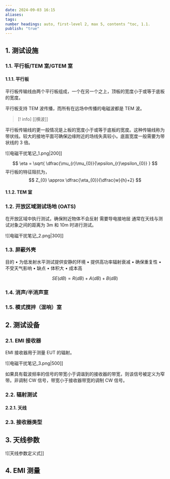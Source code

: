 ```yaml
---
date: 2024-09-03 16:15
aliases: 
tags: 
number headings: auto, first-level 2, max 5, contents ^toc, 1.1.
publish: "true"
---
```

## 1. 测试设施

### 1.1. 平行板/TEM 室/GTEM 室

#### 1.1.1. 平行板

平行板传输线由两个平行板组成，一个在另一个之上，顶板的宽度小于或等于底板的宽度。

平行板支持 TEM 波传播，而所有在远场中传播的电磁波都是 TEM 波。

>[! info]
> [[横波]]

平行板传输线的更一般情况是上板的宽度小于或等于底板的宽度。这种传输线称为带状线。较大的接地平面可确保边缘附近的场线失真较小。底面宽度一般需要为带状线的 3 倍。

![[电磁干扰笔记_1.png|200]]

$$
\eta = \sqrt{ \dfrac{\mu_{r}\mu_{0}}{\epsilon_{r}\epsilon_{0}} }
$$
平行板的特征阻抗为，
$$
Z_{0} \approx \dfrac{\eta_{0}}{\dfrac{w}{h}+2}
$$

#### 1.1.2. TEM 室



### 1.2. 开放区域测试场地 (OATS)

在开放区域中执行测试，确保附近物体不会反射
需要导电接地层
通常在天线与测试对象之间的距离为 3m 和 10m 时进行测试。

![[电磁干扰笔记_2.png|300]]



### 1.3. 屏蔽外壳

目的 • 为低发射水平测试提供安静的环境 • 提供高功率辐射衰减 • 确保重复性 • 不受天气影响 • 缺点 • 体积大 • 成本高

$$
SE(dB)=R(dB)+A(dB)+B(dB)
$$

### 1.4. 消声/半消声室


### 1.5. 模式搅拌（混响）室


## 2. 测试设备

### 2.1. EMI 接收器

EMI 接收器用于测量 EUT 的辐射。

![[电磁干扰笔记_3.png|500]]

如果具有载波频率的信号的带宽小于调谐到的接收器的带宽，则该信号被定义为窄带。非调制 CW 信号，带宽小于接收器带宽的调制 CW 信号。

### 2.2. 辐射测试

#### 2.2.1. 天线

### 2.3. 接收器类型

## 3. 天线参数

![[天线参数定义式]]


## 4. EMI 测量

